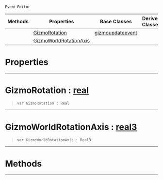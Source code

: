  `Event` `Editor`



|Methods|Properties|Base Classes|Derived Classes|
|---|---|---|---|
| |[ GizmoRotation](https://github.com/ZilchEngine/ZilchDocs/blob/master/code_reference/class_reference/rotategizmoupdateevent.md#gizmorotation-zilch-engin)|[gizmoupdateevent](https://github.com/ZilchEngine/ZilchDocs/blob/master/code_reference/class_reference/gizmoupdateevent.md)| |
| |[ GizmoWorldRotationAxis](https://github.com/ZilchEngine/ZilchDocs/blob/master/code_reference/class_reference/rotategizmoupdateevent.md#gizmoworldrotationaxis-z)| | |


 #  Properties


---  
 #  GizmoRotation : [real](https://github.com/ZilchEngine/ZilchDocs/blob/master/code_reference/nada_base_types/real.md)

> 
> ``` lang=cpp, name=Nada
> var GizmoRotation : Real


---  
 #  GizmoWorldRotationAxis : [real3](https://github.com/ZilchEngine/ZilchDocs/blob/master/code_reference/nada_base_types/real3.md)

> 
> ``` lang=cpp, name=Nada
> var GizmoWorldRotationAxis : Real3


---  
 #  Methods


---  
 

 